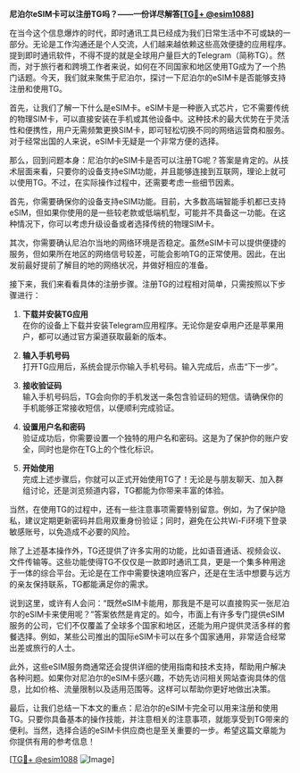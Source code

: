 **尼泊尔eSIM卡可以注册TG吗？——一份详尽解答[[TG💪+ @esim1088](https://t.me/s/esim1088)]**

在当今这个信息爆炸的时代，即时通讯工具已经成为我们日常生活中不可或缺的一部分。无论是工作沟通还是个人交流，人们越来越依赖这些高效便捷的应用程序。提到即时通讯软件，不得不提的就是全球用户量巨大的Telegram（简称TG）。然而，对于旅行者和跨境工作者来说，如何在不同国家和地区使用TG成为了一个热门话题。今天，我们就来聚焦于尼泊尔，探讨一下尼泊尔的eSIM卡是否能够支持注册和使用TG。

首先，让我们了解一下什么是eSIM卡。eSIM卡是一种嵌入式芯片，它不需要传统的物理SIM卡，可以直接安装在手机或其他设备中。这种技术的最大优势在于灵活性和便携性，用户无需频繁更换SIM卡，即可轻松切换不同的网络运营商和服务。对于经常出国的人来说，eSIM卡无疑是一个非常方便的选择。

那么，回到问题本身：尼泊尔的eSIM卡是否可以注册TG呢？答案是肯定的。从技术层面来看，只要你的设备支持eSIM功能，并且能够连接到互联网，理论上就可以使用TG。不过，在实际操作过程中，还需要考虑一些细节因素。

首先，你需要确保你的设备支持eSIM功能。目前，大多数高端智能手机都已支持eSIM，但如果你使用的是一些较老款或低端机型，可能并不具备这一功能。在这种情况下，你可以考虑升级设备或者选择传统的物理SIM卡。

其次，你需要确认尼泊尔当地的网络环境是否稳定。虽然eSIM卡可以提供便捷的服务，但如果所在地区的网络信号较差，可能会影响TG的正常使用。因此，在出发前最好提前了解目的地的网络状况，并做好相应的准备。

接下来，我们来看看具体的注册步骤。注册TG的过程相对简单，只需按照以下步骤进行：

1. **下载并安装TG应用**  
   在你的设备上下载并安装Telegram应用程序。无论你是安卓用户还是苹果用户，都可以通过官方渠道获取最新的版本。

2. **输入手机号码**  
   打开TG应用后，系统会提示你输入手机号码。输入完成后，点击“下一步”。

3. **接收验证码**  
   输入手机号码后，TG会向你的手机发送一条包含验证码的短信。请确保你的手机能够正常接收短信，以便顺利完成验证。

4. **设置用户名和密码**  
   验证成功后，你需要设置一个独特的用户名和密码。这是为了保护你的账户安全，同时也是你在TG上的个性化标识。

5. **开始使用**  
   完成上述步骤后，你就可以正式开始使用TG了！无论是与朋友聊天、加入群组讨论，还是浏览频道内容，TG都能为你带来丰富的体验。

当然，在使用TG的过程中，还有一些注意事项需要特别留意。例如，为了保护隐私，建议定期更新密码并启用双重身份验证；同时，避免在公共Wi-Fi环境下登录敏感账号，以免造成不必要的风险。

除了上述基本操作外，TG还提供了许多实用的功能，比如语音通话、视频会议、文件传输等。这些功能使得TG不仅仅是一款即时通讯工具，更是一个集多种用途于一体的综合平台。无论是在工作中需要快速响应客户，还是在生活中想要与远方的亲友保持联系，TG都能满足你的需求。

说到这里，或许有人会问：“既然eSIM卡能用，那我是不是可以直接购买一张尼泊尔的eSIM卡来使用呢？”答案依然是肯定的。如今，市面上有许多专门提供eSIM服务的公司，它们不仅覆盖了全球多个国家和地区，还能为用户提供灵活多样的套餐选择。例如，某些公司推出的国际eSIM卡可以在多个国家通用，非常适合经常出差或旅行的人士。

此外，这些eSIM服务商通常还会提供详细的使用指南和技术支持，帮助用户解决各种问题。如果你对尼泊尔的eSIM卡感兴趣，不妨先访问相关网站查询具体的信息，比如价格、流量限制以及适用范围等。这样可以帮助你更好地做出决策。

最后，让我们总结一下本文的重点：尼泊尔的eSIM卡完全可以用来注册和使用TG。只要你具备基本的操作技能，并注意相关的注意事项，就能享受到TG带来的便利。当然，选择合适的eSIM卡供应商也是至关重要的一步。希望这篇文章能为你提供有用的参考信息！

[[TG💪+ @esim1088](https://t.me/s/esim1088) ![Image](https://i.postimg.cc/4NQfJmqS/Snipaste-2025-05-13-00-14-12.png)]